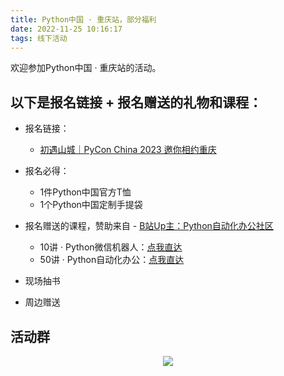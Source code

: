 ```yaml
---
title: Python中国 · 重庆站，部分福利
date: 2022-11-25 10:16:17
tags: 线下活动
---
```


欢迎参加Python中国 · 重庆站的活动。


## 以下是报名链接 + 报名赠送的礼物和课程：

<!-- more -->


- 报名链接：
  - [初遇山城｜PyCon China 2023 邀你相约重庆](https://mp.weixin.qq.com/s/wsVnft4jUGU5mZvmkje_4g)
- 报名必得：
  - 1件Python中国官方T恤
  - 1个Python中国定制手提袋

- 报名赠送的课程，赞助来自 - [B站Up主：Python自动化办公社区](https://space.bilibili.com/259649365)
  - 10讲 · Python微信机器人：[点我直达](http://www.python4office.cn/python-course/10-PyOfficeRobot/20231004/)
  - 50讲 · Python自动化办公：[点我直达](http://www.python4office.cn/python-course/50-python-office/)

- 现场抽书
- 周边赠送


## 活动群




<p align="center" id='自媒体交流群'>
    <img src="https://python-office-1300615378.cos.ap-chongqing.myqcloud.com/2-free-group.jpg"/>
    </a>   
</p>
